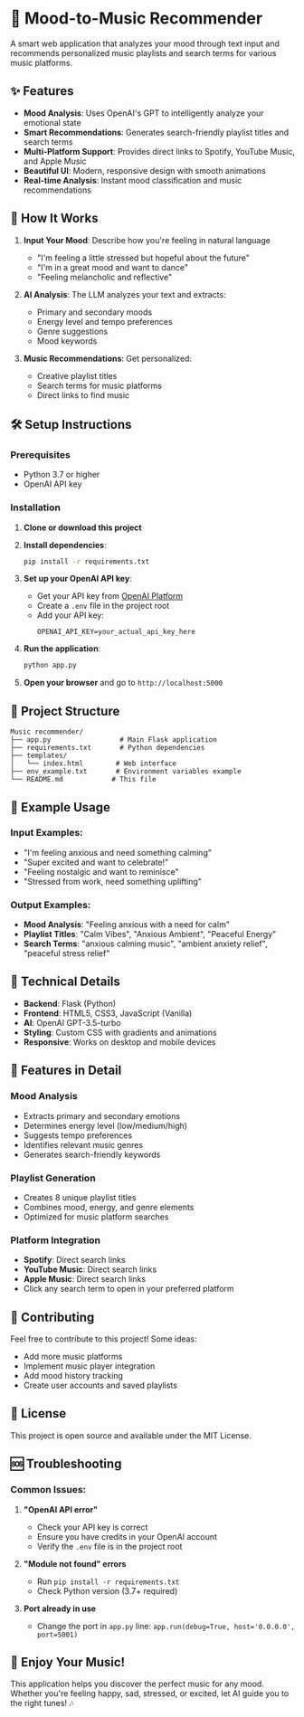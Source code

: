 # 🎵 Mood-to-Music Recommender

A smart web application that analyzes your mood through text input and recommends personalized music playlists and search terms for various music platforms.

## ✨ Features

- **Mood Analysis**: Uses OpenAI's GPT to intelligently analyze your emotional state
- **Smart Recommendations**: Generates search-friendly playlist titles and search terms
- **Multi-Platform Support**: Provides direct links to Spotify, YouTube Music, and Apple Music
- **Beautiful UI**: Modern, responsive design with smooth animations
- **Real-time Analysis**: Instant mood classification and music recommendations

## 🚀 How It Works

1. **Input Your Mood**: Describe how you're feeling in natural language
   - "I'm feeling a little stressed but hopeful about the future"
   - "I'm in a great mood and want to dance"
   - "Feeling melancholic and reflective"

2. **AI Analysis**: The LLM analyzes your text and extracts:
   - Primary and secondary moods
   - Energy level and tempo preferences
   - Genre suggestions
   - Mood keywords

3. **Music Recommendations**: Get personalized:
   - Creative playlist titles
   - Search terms for music platforms
   - Direct links to find music

## 🛠️ Setup Instructions

### Prerequisites
- Python 3.7 or higher
- OpenAI API key

### Installation

1. **Clone or download this project**

2. **Install dependencies**:
   ```bash
   pip install -r requirements.txt
   ```

3. **Set up your OpenAI API key**:
   - Get your API key from [OpenAI Platform](https://platform.openai.com/api-keys)
   - Create a `.env` file in the project root
   - Add your API key:
     ```
     OPENAI_API_KEY=your_actual_api_key_here
     ```

4. **Run the application**:
   ```bash
   python app.py
   ```

5. **Open your browser** and go to `http://localhost:5000`

## 📁 Project Structure

```
Music recommender/
├── app.py                 # Main Flask application
├── requirements.txt       # Python dependencies
├── templates/
│   └── index.html        # Web interface
├── env_example.txt       # Environment variables example
└── README.md            # This file
```

## 🎯 Example Usage

### Input Examples:
- "I'm feeling anxious and need something calming"
- "Super excited and want to celebrate!"
- "Feeling nostalgic and want to reminisce"
- "Stressed from work, need something uplifting"

### Output Examples:
- **Mood Analysis**: "Feeling anxious with a need for calm"
- **Playlist Titles**: "Calm Vibes", "Anxious Ambient", "Peaceful Energy"
- **Search Terms**: "anxious calming music", "ambient anxiety relief", "peaceful stress relief"

## 🔧 Technical Details

- **Backend**: Flask (Python)
- **Frontend**: HTML5, CSS3, JavaScript (Vanilla)
- **AI**: OpenAI GPT-3.5-turbo
- **Styling**: Custom CSS with gradients and animations
- **Responsive**: Works on desktop and mobile devices

## 🎨 Features in Detail

### Mood Analysis
- Extracts primary and secondary emotions
- Determines energy level (low/medium/high)
- Suggests tempo preferences
- Identifies relevant music genres
- Generates search-friendly keywords

### Playlist Generation
- Creates 8 unique playlist titles
- Combines mood, energy, and genre elements
- Optimized for music platform searches

### Platform Integration
- **Spotify**: Direct search links
- **YouTube Music**: Direct search links  
- **Apple Music**: Direct search links
- Click any search term to open in your preferred platform

## 🤝 Contributing

Feel free to contribute to this project! Some ideas:
- Add more music platforms
- Implement music player integration
- Add mood history tracking
- Create user accounts and saved playlists

## 📝 License

This project is open source and available under the MIT License.

## 🆘 Troubleshooting

### Common Issues:

1. **"OpenAI API error"**
   - Check your API key is correct
   - Ensure you have credits in your OpenAI account
   - Verify the `.env` file is in the project root

2. **"Module not found" errors**
   - Run `pip install -r requirements.txt`
   - Check Python version (3.7+ required)

3. **Port already in use**
   - Change the port in `app.py` line: `app.run(debug=True, host='0.0.0.0', port=5001)`

## 🎵 Enjoy Your Music!

This application helps you discover the perfect music for any mood. Whether you're feeling happy, sad, stressed, or excited, let AI guide you to the right tunes! 🎶 